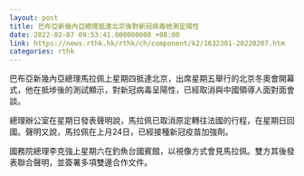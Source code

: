 ```yaml
---
layout: post
title: 巴布亞新幾內亞總理抵達北京後對新冠病毒檢測呈陽性
date: 2022-02-07 09:53:41.000000000 +08:00
link: https://news.rthk.hk/rthk/ch/component/k2/1632301-20220207.htm
categories: rthk
---
```


巴布亞新幾內亞總理馬拉佩上星期四抵達北京，出席星期五舉行的北京冬奧會開幕式，他在抵埗後的測試顯示，對新冠病毒呈陽性，已經取消與中國領導人面對面會談。

總理辦公室在星期日發表聲明說，馬拉佩已取消原定轉往法國的行程，在星期日回國。聲明又說，馬拉佩在上月24日，已經接種新冠疫苗加強劑。

國務院總理李克強上星期六在釣魚台國賓館，以視像方式會見馬拉佩。雙方其後發表聯合聲明，並簽署多項雙邊合作文件。
